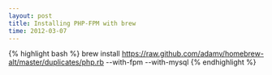 ```yaml
---
layout: post
title: Installing PHP-FPM with brew
time: 2012-03-07
---
```


{% highlight bash %}
brew install https://raw.github.com/adamv/homebrew-alt/master/duplicates/php.rb --with-fpm --with-mysql
{% endhighlight %}
